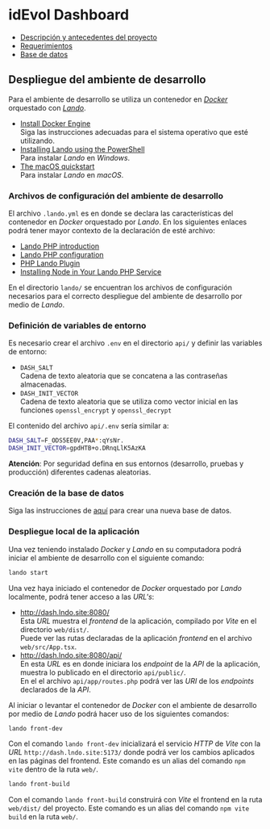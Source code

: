 # idEvol Dashboard

- [Descripción y antecedentes del proyecto](docs/description.md)
- [Requerimientos](docs/requirements.md)
- [Base de datos](docs/database.md)

## Despliegue del ambiente de desarrollo
Para el ambiente de desarrollo se utiliza un contenedor en [_Docker_](https://www.docker.com/) orquestado con [_Lando_](https://docs.lando.dev/getting-started/).

- [Install Docker Engine](https://docs.docker.com/engine/install/)\
  Siga las instrucciones adecuadas para el sistema operativo que esté utilizando.
- [Installing Lando using the PowerShell](https://docs.lando.dev/install/windows.html)\
  Para instalar _Lando_ en _Windows_.
- [The macOS quickstart](https://docs.lando.dev/install/macos.html)\
  Para instalar _Lando_ en _macOS_.

### Archivos de configuración del ambiente de desarrollo
El archivo `.lando.yml` es en donde se declara las características del contenedor en _Docker_ orquestado por _Lando_. En los siguientes enlaces podrá tener mayor contexto de la declaración de esté archivo:

- [Lando PHP introduction](https://docs.lando.dev/plugins/php/)
- [Lando PHP configuration](https://docs.lando.dev/plugins/php/config.html)
- [PHP Lando Plugin](https://github.com/lando/php?tab=readme-ov-file#php-lando-plugin)
- [Installing Node in Your Lando PHP Service](https://github.com/lando/php/blob/main/docs/guides/installing-node.md#installing-node-in-your-lando-php-service)

En el directorio `lando/` se encuentran los archivos de configuración necesarios para el correcto despliegue del ambiente de desarrollo por medio de _Lando_.

### Definición de variables de entorno
Es necesario crear el archivo `.env` en el directorio `api/` y definir las variables de entorno:
- `DASH_SALT`\
  Cadena de texto aleatoria que se concatena a las contraseñas almacenadas.
- `DASH_INIT_VECTOR`\
  Cadena de texto aleatoria que se utiliza como vector inicial en las funciones `openssl_encrypt` y `openssl_decrypt`

El contenido del archivo `api/.env` sería similar a:
```bash
DASH_SALT=F_ODS5EE0V,PAA*:qYsNr.
DASH_INIT_VECTOR=gpdHTB+o.DRnqLlK5AzKA
```
**Atención**: Por seguridad defina en sus entornos (desarrollo, pruebas y producción) diferentes cadenas aleatorias.

### Creación de la base de datos
Siga las instrucciones de [aquí](docs/database.md) para crear una nueva base de datos.

### Despliegue local de la aplicación 
Una vez teniendo instalado _Docker_ y _Lando_ en su computadora podrá iniciar el ambiente de desarrollo con el siguiente comando:
```bash
lando start
```

Una vez haya iniciado el contenedor de _Docker_ orquestado por _Lando_ localmente, podrá tener acceso a las _URL's_:
- http://dash.lndo.site:8080/ \
  Esta _URL_ muestra el _frontend_ de la aplicación, compilado por _Vite_ en el directorio `web/dist/`.\
  Puede ver las rutas declaradas de la aplicación _frontend_ en el archivo `web/src/App.tsx`.
- http://dash.lndo.site:8080/api/ \
  En esta _URL_ es en donde iniciara los _endpoint_ de la _API_ de la aplicación, muestra lo publicado en el directorio `api/public/`.\
  En el el archivo `api/app/routes.php` podrá ver las _URI_ de los _endpoints_ declarados de la _API_.

Al iniciar o levantar el contenedor de _Docker_ con el ambiente de desarrollo por medio de _Lando_ podrá hacer uso de los siguientes comandos:

```bash
lando front-dev
```
Con el comando `lando front-dev` inicializará el servicio _HTTP_ de _Vite_ con la _URL_ `http://dash.lndo.site:5173/` donde podrá ver los cambios aplicados en las páginas del frontend. Este comando es un alias del comando `npm vite` dentro de la ruta `web/`.

```bash
lando front-build
```
Con el comando `lando front-build` construirá con _Vite_ el frontend en la ruta `web/dist/` del proyecto. Este comando es un alias del comando `npm vite build` en la ruta `web/`.
